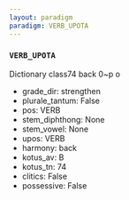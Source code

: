 ```yaml
---
layout: paradigm
paradigm: VERB_UPOTA
---
```

### ` VERB_UPOTA `

Dictionary class74 back 0~p o 
* grade_dir: strengthen
* plurale_tantum: False
* pos: VERB
* stem_diphthong: None
* stem_vowel: None
* upos: VERB
* harmony: back
* kotus_av: B
* kotus_tn: 74
* clitics: False
* possessive: False

